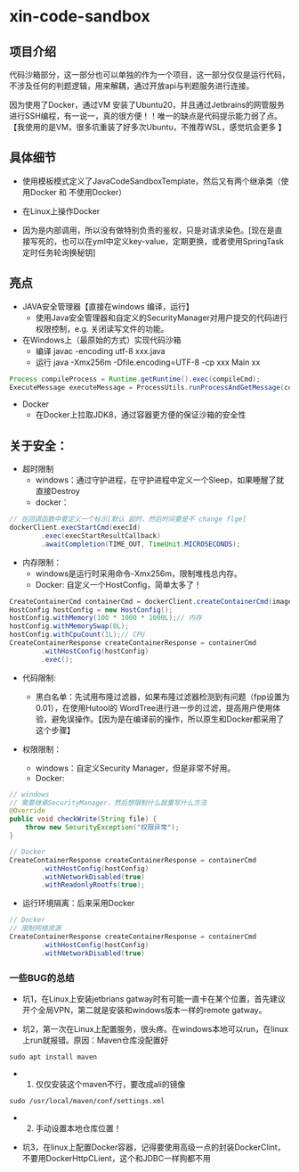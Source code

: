 # xin-code-sandbox

## 项目介绍
代码沙箱部分，这一部分也可以单独的作为一个项目，这一部分仅仅是运行代码，不涉及任何的判题逻辑，用来解耦，通过开放api与判题服务进行连接。

因为使用了Docker，通过VM 安装了Ubuntu20，并且通过Jetbrains的网管服务进行SSH编程，有一说一，真的很方便！！唯一的缺点是代码提示能力弱了点。【我使用的是VM，很多坑重装了好多次Ubuntu，不推荐WSL，感觉坑会更多 】
## 具体细节

- 使用模板模式定义了JavaCodeSandboxTemplate，然后又有两个继承类（使用Docker 和 不使用Docker）

- 在Linux上操作Docker

- 因为是内部调用，所以没有做特别负责的鉴权，只是对请求染色。[现在是直接写死的，也可以在yml中定义key-value，定期更换，或者使用SpringTask定时任务轮询换秘钥]



## 亮点
- JAVA安全管理器【直接在windows 编译，运行】
  - 使用Java安全管理器和自定义的SecurityManager对用户提交的代码进行权限控制，e.g. 关闭读写文件的功能。
- 在Windows上（最原始的方式）实现代码沙箱
  - 编译  javac -encoding utf-8 xxx.java
  - 运行 java -Xmx256m -Dfile.encoding=UTF-8 -cp xxx Main xx
```java
Process compileProcess = Runtime.getRuntime().exec(compileCmd);
ExecuteMessage executeMessage = ProcessUtils.runProcessAndGetMessage(compileProcess, "编译");
```
  

- Docker
    - 在Docker上拉取JDK8，通过容器更方便的保证沙箱的安全性

## 关于安全：
- 超时限制
  - windows：通过守护进程，在守护进程中定义一个Sleep，如果睡醒了就直接Destroy
  - docker：
```java
// 在回调函数中要定义一个标示[默认 超时，然后时间要是不 change flge]
dockerClient.execStartCmd(execId)
        .exec(execStartResultCallback)
        .awaitCompletion(TIME_OUT, TimeUnit.MICROSECONDS);
```

- 内存限制：
  - windows是运行时采用命令-Xmx256m，限制堆栈总内存。
  - Docker: 自定义一个HostConfig，简单太多了！
```java
CreateContainerCmd containerCmd = dockerClient.createContainerCmd(image);
HostConfig hostConfig = new HostConfig();
hostConfig.withMemory(100 * 1000 * 1000L);// 内存
hostConfig.withMemorySwap(0L);
hostConfig.withCpuCount(1L);// CPU
CreateContainerResponse createContainerResponse = containerCmd
        .withHostConfig(hostConfig)
        .exec();
```


- 代码限制:
  - 黑白名单：先试用布隆过滤器，如果布隆过滤器检测到有问题（fpp设置为0.01），在使用Hutool的 WordTree进行进一步的过滤，提高用户使用体验，避免误操作。【因为是在编译前的操作，所以原生和Docker都采用了这个步骤】

- 权限限制：
  - windows：自定义Security Manager，但是非常不好用。
  - Docker:
```java
// windows
// 需要继承SecurityManager，然后想限制什么就重写什么方法
@Override
public void checkWrite(String file) {
    throw new SecurityException("权限异常");
}
```

```java
// Docker
CreateContainerResponse createContainerResponse = containerCmd
        .withHostConfig(hostConfig)
        .withNetworkDisabled(true)
        .withReadonlyRootfs(true);
```

- 运行环境隔离：后来采用Docker
```java
// Docker
// 限制网络资源
CreateContainerResponse createContainerResponse = containerCmd
        .withHostConfig(hostConfig)
        .withNetworkDisabled(true)
```

### 一些BUG的总结
- 坑1，在Linux上安装jetbrians gatway时有可能一直卡在某个位置，首先建议开个全局VPN，第二就是安装和windows版本一样的remote gatway。

- 坑2，第一次在Linux上配置服务，很头疼。在windows本地可以run，在linux上run就报错。原因：Maven仓库没配置好
```shell
sudo apt install maven
```
- 1. 仅仅安装这个maven不行，要改成ali的镜像
```shell
sudo /usr/local/maven/conf/settings.xml
```
- 2. 手动设置本地仓库位置！

- 坑3，在linux上配置Docker容器，记得要使用高级一点的封装DockerClint，不要用DockerHttpCLient，这个和JDBC一样狗都不用



  